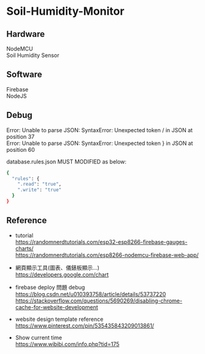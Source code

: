 # Soil-Humidity-Monitor

## Hardware
NodeMCU  
Soil Humidity Sensor  

## Software
Firebase  
NodeJS  

## Debug
Error: Unable to parse JSON: SyntaxError: Unexpected token / in JSON at position 37  
Error: Unable to parse JSON: SyntaxError: Unexpected token } in JSON at position 60  

database.rules.json MUST MODIFIED as below:
```bash
{
  "rules": {
    ".read": "true",
    ".write": "true"
  }
}
```
## Reference
* tutorial  
https://randomnerdtutorials.com/esp32-esp8266-firebase-gauges-charts/  
https://randomnerdtutorials.com/esp8266-nodemcu-firebase-web-app/  

* 網頁顯示工具(圖表、儀錶板顯示...)  
https://developers.google.com/chart

* firebase deploy 問題 debug  
https://blog.csdn.net/u010393758/article/details/53737220  
https://stackoverflow.com/questions/5690269/disabling-chrome-cache-for-website-development

* website design template reference  
https://www.pinterest.com/pin/535435843209013861/  

* Show current time  
https://www.wibibi.com/info.php?tid=175  

